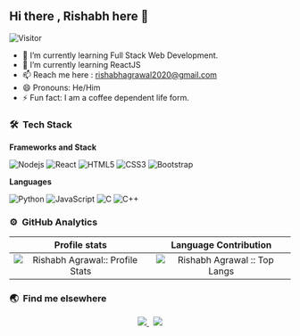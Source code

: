 ## Hi there , Rishabh here 👋
![Visitor](https://visitor-badge.laobi.icu/badge?page_id=Rishabhco.Rishabhco)

- 🔭 I’m currently learning Full Stack Web Development.
- 🌱 I’m currently learning ReactJS
- 📫 Reach me here : rishabhagrawal2020@gmail.com
- 😄 Pronouns: He/Him
- ⚡ Fun fact: I am a coffee dependent life form.
### 🛠 &nbsp;Tech Stack

**Frameworks and Stack**

![Nodejs](https://img.shields.io/badge/-Nodejs-black?style=for-the-badge&logo=Node.js)
![React](https://img.shields.io/badge/-React-black?style=for-the-badge&logo=react)
![HTML5](https://img.shields.io/badge/-HTML5-E34F26?style=for-the-badge&logo=html5&logoColor=white)
![CSS3](https://img.shields.io/badge/-CSS3-1572B6?style=for-the-badge&logo=css3)
![Bootstrap](https://img.shields.io/badge/-Bootstrap-563D7C?style=for-the-badge&logo=bootstrap)

**Languages**

![Python](https://img.shields.io/badge/-Python-black?style=for-the-badge&logo=Python)
![JavaScript](https://img.shields.io/badge/-JavaScript-black?style=for-the-badge&logo=javascript)
![C](https://img.shields.io/badge/-C-00599C?style=for-the-badge&logo=c)
![C++](https://img.shields.io/badge/-C++-00599C?style=for-the-badge&logo=c)


### ⚙️ &nbsp;GitHub Analytics
 Profile stats              |  Language Contribution
:-------------------------:|:-------------------------:
![Rishabh Agrawal:: Profile Stats](https://github-readme-stats.vercel.app/api?username=Rishabhco&show_icons=true&hide_border=true&theme=dark&count_private=true) | ![Rishabh Agrawal :: Top Langs](https://github-readme-stats.vercel.app/api/top-langs/?username=Rishabhco&layout=compact&theme=react&hide_border=true)

### 🌏 &nbsp;Find me elsewhere
<p align='center'>
  <a href="http://linkedin.com/in/rishabhagrawal20/">
    <img src="https://img.shields.io/badge/LinkedIn-0077B5?style=for-the-badge&logo=linkedin&logoColor=white" />
  </a>&nbsp;
  <a href="https://www.instagram.com/rishabh_agrawal_20/">
    <img src="https://img.shields.io/badge/Instagram-E4405F?style=for-the-badge&logo=instagram&logoColor=white"/>
   </a>
</p>
